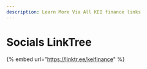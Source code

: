 ```yaml
---
description: Learn More Via All KEI finance links
---
```


# Socials LinkTree

{% embed url="https://linktr.ee/keifinance" %}
